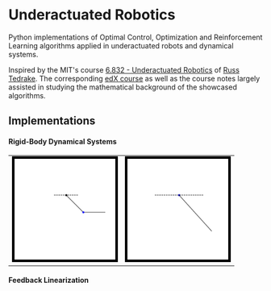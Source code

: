 # Underactuated Robotics

Python implementations of Optimal Control, Optimization and Reinforcement Learning algorithms
applied in underactuated robots and dynamical systems.

Inspired by the MIT's course [6.832 - Underactuated Robotics](http://underactuated.mit.edu/underactuated.html) 
of [Russ Tedrake](http://groups.csail.mit.edu/locomotion/russt.html).
The corresponding [edX course](https://courses.edx.org/courses/course-v1:MITx+6.832x_2+3T2015/course/) as well as the course notes largely assisted in studying the mathematical background of the showcased
algorithms.

## Implementations

#### Rigid-Body Dynamical Systems

<table>
  <tr>
    <td><img src="./assets/acrobot_passive.gif" width="200px" style="border:5px solid black" /></td>
    <td><img src="./assets/pendulum_passive.gif" width="200px" style="border:5px solid black" /></td>
  </tr>
</table>


#### Feedback Linearization
